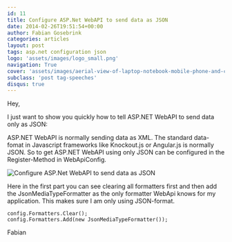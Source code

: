 ```yaml
---
id: 11
title: Configure ASP.Net WebAPI to send data as JSON
date: 2014-02-26T19:51:54+00:00
author: Fabian Gosebrink
categories: articles
layout: post
tags: asp.net configuration json 
logo: 'assets/images/logo_small.png'
navigation: True
cover: 'assets/images/aerial-view-of-laptop-notebook-mobile-phone-and-coffee-cup-on-wooden-table.jpg'
subclass: 'post tag-speeches'
disqus: true
---
```


Hey,

I just want to show you quickly how to tell ASP.NET WebAPI to send data only as JSON:

ASP.NET WebAPI is normally sending data as XML. The standard data-fomat in Javascript frameworks like Knockout.js or Angular.js is normally JSON. So to get ASP.NET WebAPI using only JSON can be configured in the Register-Method in WebApiConfig.

![Configure ASP.Net WebAPI to send data as JSON]({{site.baseurl}}assets/articles/2014-02-26/d4dbd143-c0e4-461f-a874-903ff24b7e5b.png)

Here in the first part you can see clearing all formatters first and then add the JsonMediaTypeFormatter as the only formatter WebApi knows for my application. This makes sure I am only using JSON-format.

```
config.Formatters.Clear();
config.Formatters.Add(new JsonMediaTypeFormatter());
```

Fabian
